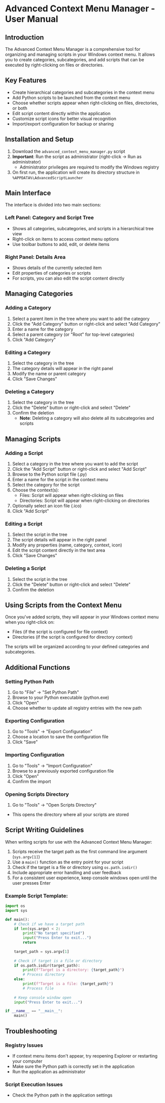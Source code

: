 # Advanced Context Menu Manager - User Manual

## Introduction

The Advanced Context Menu Manager is a comprehensive tool for organizing and managing scripts in your Windows context menu. It allows you to create categories, subcategories, and add scripts that can be executed by right-clicking on files or directories.

## Key Features

- Create hierarchical categories and subcategories in the context menu
- Add Python scripts to be launched from the context menu
- Choose whether scripts appear when right-clicking on files, directories, or both
- Edit script content directly within the application
- Customize script icons for better visual recognition
- Import/export configuration for backup or sharing

## Installation and Setup

1. Download the `advanced_context_menu_manager.py` script
2. **Important**: Run the script as administrator (right-click → Run as administrator)
   - Administrator privileges are required to modify the Windows registry
3. On first run, the application will create its directory structure in `%APPDATA%\AdvancedScriptLauncher`

## Main Interface

The interface is divided into two main sections:

### Left Panel: Category and Script Tree
- Shows all categories, subcategories, and scripts in a hierarchical tree view
- Right-click on items to access context menu options
- Use toolbar buttons to add, edit, or delete items

### Right Panel: Details Area
- Shows details of the currently selected item
- Edit properties of categories or scripts
- For scripts, you can also edit the script content directly

## Managing Categories

### Adding a Category
1. Select a parent item in the tree where you want to add the category
2. Click the "Add Category" button or right-click and select "Add Category"
3. Enter a name for the category
4. Select a parent category (or "Root" for top-level categories)
5. Click "Add Category"

### Editing a Category
1. Select the category in the tree
2. The category details will appear in the right panel
3. Modify the name or parent category
4. Click "Save Changes"

### Deleting a Category
1. Select the category in the tree
2. Click the "Delete" button or right-click and select "Delete"
3. Confirm the deletion
   - **Note**: Deleting a category will also delete all its subcategories and scripts

## Managing Scripts

### Adding a Script
1. Select a category in the tree where you want to add the script
2. Click the "Add Script" button or right-click and select "Add Script"
3. Browse to the Python script file (.py)
4. Enter a name for the script in the context menu
5. Select the category for the script
6. Choose the context(s):
   - Files: Script will appear when right-clicking on files
   - Directories: Script will appear when right-clicking on directories
7. Optionally select an icon file (.ico)
8. Click "Add Script"

### Editing a Script
1. Select the script in the tree
2. The script details will appear in the right panel
3. Modify any properties (name, category, context, icon)
4. Edit the script content directly in the text area
5. Click "Save Changes"

### Deleting a Script
1. Select the script in the tree
2. Click the "Delete" button or right-click and select "Delete"
3. Confirm the deletion

## Using Scripts from the Context Menu

Once you've added scripts, they will appear in your Windows context menu when you right-click on:
- Files (if the script is configured for file context)
- Directories (if the script is configured for directory context)

The scripts will be organized according to your defined categories and subcategories.

## Additional Functions

### Setting Python Path
1. Go to "File" → "Set Python Path"
2. Browse to your Python executable (python.exe)
3. Click "Open"
4. Choose whether to update all registry entries with the new path

### Exporting Configuration
1. Go to "Tools" → "Export Configuration"
2. Choose a location to save the configuration file
3. Click "Save"

### Importing Configuration
1. Go to "Tools" → "Import Configuration"
2. Browse to a previously exported configuration file
3. Click "Open"
4. Confirm the import

### Opening Scripts Directory
1. Go to "Tools" → "Open Scripts Directory"
- This opens the directory where all your scripts are stored

## Script Writing Guidelines

When writing scripts for use with the Advanced Context Menu Manager:

1. Scripts receive the target path as the first command line argument (`sys.argv[1]`)
2. Use a `main()` function as the entry point for your script
3. Check if the target is a file or directory using `os.path.isdir()`
4. Include appropriate error handling and user feedback
5. For a consistent user experience, keep console windows open until the user presses Enter

### Example Script Template:

```python
import os
import sys

def main():
    # Check if we have a target path
    if len(sys.argv) < 2:
        print("No target specified")
        input("Press Enter to exit...")
        return
    
    target_path = sys.argv[1]
    
    # Check if target is a file or directory
    if os.path.isdir(target_path):
        print(f"Target is a directory: {target_path}")
        # Process directory
    else:
        print(f"Target is a file: {target_path}")
        # Process file
    
    # Keep console window open
    input("Press Enter to exit...")

if __name__ == "__main__":
    main()
```

## Troubleshooting

### Registry Issues
- If context menu items don't appear, try reopening Explorer or restarting your computer
- Make sure the Python path is correctly set in the application
- Run the application as administrator

### Script Execution Issues
- Check the Python path in the application settings